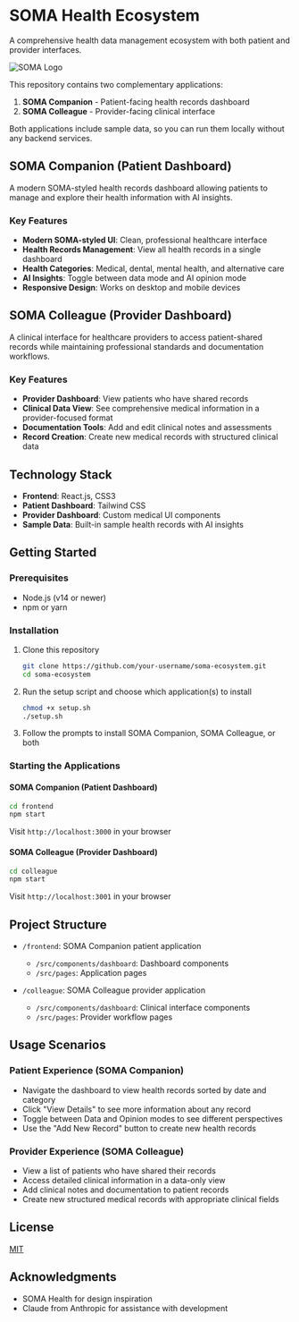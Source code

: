 # SOMA Health Ecosystem

A comprehensive health data management ecosystem with both patient and provider interfaces.

![SOMA Logo](https://static.wixstatic.com/media/afc39f_da0a94021ba6434399c2fbd4fd0ee013~mv2.png)

This repository contains two complementary applications:

1. **SOMA Companion** - Patient-facing health records dashboard
2. **SOMA Colleague** - Provider-facing clinical interface

Both applications include sample data, so you can run them locally without any backend services.

## SOMA Companion (Patient Dashboard)

A modern SOMA-styled health records dashboard allowing patients to manage and explore their health information with AI insights.

### Key Features

- **Modern SOMA-styled UI**: Clean, professional healthcare interface
- **Health Records Management**: View all health records in a single dashboard
- **Health Categories**: Medical, dental, mental health, and alternative care
- **AI Insights**: Toggle between data mode and AI opinion mode 
- **Responsive Design**: Works on desktop and mobile devices

## SOMA Colleague (Provider Dashboard)

A clinical interface for healthcare providers to access patient-shared records while maintaining professional standards and documentation workflows.

### Key Features

- **Provider Dashboard**: View patients who have shared records
- **Clinical Data View**: See comprehensive medical information in a provider-focused format
- **Documentation Tools**: Add and edit clinical notes and assessments
- **Record Creation**: Create new medical records with structured clinical data

## Technology Stack

- **Frontend**: React.js, CSS3
- **Patient Dashboard**: Tailwind CSS
- **Provider Dashboard**: Custom medical UI components
- **Sample Data**: Built-in sample health records with AI insights

## Getting Started

### Prerequisites

- Node.js (v14 or newer)
- npm or yarn

### Installation

1. Clone this repository
   ```bash
   git clone https://github.com/your-username/soma-ecosystem.git
   cd soma-ecosystem
   ```

2. Run the setup script and choose which application(s) to install
   ```bash
   chmod +x setup.sh
   ./setup.sh
   ```

3. Follow the prompts to install SOMA Companion, SOMA Colleague, or both

### Starting the Applications

#### SOMA Companion (Patient Dashboard)
```bash
cd frontend
npm start
```
Visit `http://localhost:3000` in your browser

#### SOMA Colleague (Provider Dashboard)
```bash
cd colleague
npm start
```
Visit `http://localhost:3001` in your browser

## Project Structure

- `/frontend`: SOMA Companion patient application
  - `/src/components/dashboard`: Dashboard components
  - `/src/pages`: Application pages
  
- `/colleague`: SOMA Colleague provider application
  - `/src/components/dashboard`: Clinical interface components
  - `/src/pages`: Provider workflow pages

## Usage Scenarios

### Patient Experience (SOMA Companion)
- Navigate the dashboard to view health records sorted by date and category
- Click "View Details" to see more information about any record
- Toggle between Data and Opinion modes to see different perspectives
- Use the "Add New Record" button to create new health records

### Provider Experience (SOMA Colleague)
- View a list of patients who have shared their records
- Access detailed clinical information in a data-only view
- Add clinical notes and documentation to patient records
- Create new structured medical records with appropriate clinical fields

## License

[MIT](https://choosealicense.com/licenses/mit/)

## Acknowledgments

- SOMA Health for design inspiration
- Claude from Anthropic for assistance with development